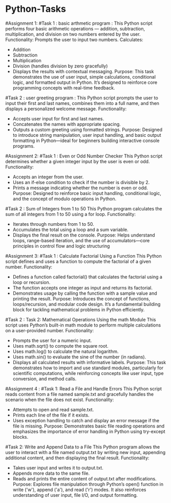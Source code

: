 # Python-Tasks
#Assignment 1: 
#Task 1 : basic arthmetic program :
 This Python script performs four basic arithmetic operations — addition, subtraction, multiplication, and division on two numbers entered by the user.
Functionality:
Prompts the user to input two numbers.
Calculates:
- Addition
- Subtraction
- Multiplication
- Division (handles division by zero gracefully)
- Displays the results with contextual messaging.
Purpose:
This task demonstrates the use of user input, simple calculations, conditional logic, and formatted output in Python. It’s designed to reinforce core programming concepts with real-time feedback.

#Task 2 : user greeting program :
 This Python script prompts the user to input their first and last names, combines them into a full name, and then displays a personalized welcome message.
Functionality:
- Accepts user input for first and last names.
- Concatenates the names with appropriate spacing.
- Outputs a custom greeting using formatted strings.
Purpose:
Designed to introduce string manipulation, user input handling, and basic output formatting in Python—ideal for beginners building interactive console programs.

#Assignment 2: 
#Task 1 : Even or Odd Number Checker
 This Python script determines whether a given integer input by the user is even or odd.
Functionality:
- Accepts an integer from the user.
- Uses an if-else condition to check if the number is divisible by 2.
- Prints a message indicating whether the number is even or odd.
Purpose:
Designed to reinforce basic input handling, conditional logic, and the concept of modulo operations in Python.

#Task 2 : Sum of Integers from 1 to 50
 This Python program calculates the sum of all integers from 1 to 50 using a for loop.
Functionality:
- Iterates through numbers from 1 to 50.
- Accumulates the total using a loop and a sum variable.
- Displays the final result on the console.
Purpose:
Helps understand loops, range-based iteration, and the use of accumulators—core principles in control flow and logic structuring

#Assignment 3: 
#Task 1 : Calculate Factorial Using a Function
 This Python script defines and uses a function to compute the factorial of a given number.
 Functionality:
- Defines a function called factorial() that calculates the factorial using a loop or recursion.
- The function accepts one integer as input and returns its factorial.
- Demonstrates usage by calling the function with a sample value and printing the result.
Purpose:
Introduces the concept of functions, loops/recursion, and modular code design. It’s a fundamental building block for tackling mathematical problems in Python efficiently.

#Task 2 :  Task 2: Mathematical Operations Using the math Module
This script uses Python’s built-in math module to perform multiple calculations on a user-provided number.
Functionality:
- Prompts the user for a numeric input.
- Uses math.sqrt() to compute the square root.
- Uses math.log() to calculate the natural logarithm.
- Uses math.sin() to evaluate the sine of the number (in radians).
- Displays all calculated results with informative labels.
Purpose:
This task demonstrates how to import and use standard modules, particularly for scientific computations, while reinforcing concepts like user input, type conversion, and method calls.

#Assignment 4 : 
#Task 1: Read a File and Handle Errors
 This Python script reads content from a file named sample.txt and gracefully handles the scenario when the file does not exist.
Functionality:
- Attempts to open and read sample.txt.
- Prints each line of the file if it exists.
- Uses exception handling to catch and display an error message if the file is missing.
Purpose:
Demonstrates basic file reading operations and emphasizes the importance of error handling in Python using try-except blocks.

#Task 2: Write and Append Data to a File
 This Python program allows the user to interact with a file named output.txt by writing new input, appending additional content, and then displaying the final result.
 Functionality:
- Takes user input and writes it to output.txt.
- Appends more data to the same file.
- Reads and prints the entire content of output.txt after modifications.
Purpose:
Explores file manipulation through Python’s open() function in write ('w'), append ('a'), and read ('r') modes. It also reinforces understanding of user input, file I/O, and output formatting.




